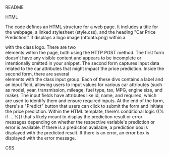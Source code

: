 README



HTML

The code defines an HTML structure for a web page.
It includes a title for the webpage, a linked stylesheet (style.css), and the heading "Car Price Prediction."
It displays a logo image (nttdata.png) within a <div> with the class logo.
There are two <form> elements within the page, both using the HTTP POST method. The first form doesn't have any visible content and appears to be incomplete or intentionally omitted in your snippet.
The second form captures input data related to the car attributes that might impact the price prediction.
Inside the second form, there are several <div> elements with the class input group. Each of these divs contains a label and an input field, allowing users to input values for various car attributes (such as model, year, transmission, mileage, fuel type, tax, MPG, engine size, and make).
The input fields have attributes like id, name, and required, which are used to identify them and ensure required inputs.
At the end of the form, there's a "Predict" button that users can click to submit the form and initiate the price prediction.
Within the HTML template, there's conditional logic ({% if ... %}) that's likely meant to display the prediction result or error messages depending on whether the respective variable's prediction or error is available.
If there is a prediction available, a prediction box is displayed with the predicted result.
If there is an error, an error box is displayed with the error message.


CSS
